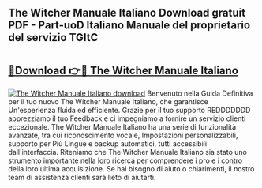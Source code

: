 ## The Witcher Manuale Italiano Download gratuit PDF - Part-uoD Italiano Manuale del proprietario del servizio TGItC

# <h2><a href="http://dfgzzp.blite.top/?on=The+Witcher+Manuale+Italiano">🔗Download 👉🔴 The Witcher Manuale Italiano</a></h2>

[![The Witcher Manuale Italiano download](https://i.imgur.com/lujVjoI.png)](http://dfgzzp.blite.top/?on=The+Witcher+Manuale+Italiano)
Benvenuto nella Guida Definitiva per il tuo nuovo The Witcher Manuale Italiano, che garantisce Un'esperienza fluida ed efficiente. Grazie per il tuo supporto REDDDDDDD apprezziamo il tuo Feedback e ci impegniamo a fornire un servizio clienti eccezionale. The Witcher Manuale Italiano ha una serie di funzionalità avanzate, tra cui riconoscimento vocale, Impostazioni personalizzabili, supporto per Più Lingue e backup automatici, tutti accessibili dall'interfaccia. Riteniamo che The Witcher Manuale Italiano sia stato uno strumento importante nella loro ricerca per comprendere i pro e i contro della loro ultima acquisizione. Se hai bisogno di aiuto o chiarimenti, il nostro team di assistenza clienti sarà lieto di aiutarti.
